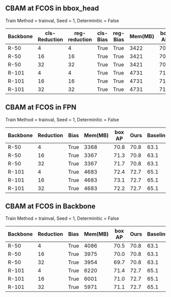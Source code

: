 ## CBAM at FCOS in bbox_head 
Train Method = trainval,  Seed = 1,   Determinitic = False 

| Backbone | cls-Reduction | reg-reduction | cls-Bias | reg-Bias | Mem(MB) | box AP | Ours   | Baseline |
|----------|---------------|---------------|----------|----------|---------|--------|--------|----------|
| R-50     | 4             | 4             | True     | True     | 3422    | 70.5   | 70.8   | 63.1     |
| R-50     | 16            | 16            | True     | True     | 3421    | 70.9   | 70.8   | 63.1     |
| R-50     | 32            | 32            | True     | True     | 3421    | 70.3   | 70.8   | 63.1     |
| R-101    | 4             | 4             | True     | True     | 4731    | 71.0   | 72.7   | 63.1     |
| R-101    | 16            | 16            | True     | True     | 4731    | 71.1   | 72.7   | 63.1     |
| R-101    | 32            | 32            | True     | True     | 4731    | 71.7   | 72.7   | 63.1     |


## CBAM at FCOS in FPN 
Train Method = trainval,  Seed = 1,   Determinitic = False 

| Backbone | Reduction | Bias | Mem(MB) | box AP | Ours   | Baseline |
|----------|-----------|------|---------|--------|--------|----------|
| R-50     | 4         | True | 3368    | 70.8   | 70.8   | 63.1     |
| R-50     | 16        | True | 3367    | 71.3   | 70.8   | 63.1     |
| R-50     | 32        | True | 3367    | 71.7   | 70.8   | 63.1     |
| R-101    | 4         | True | 4683    | 72.4   | 72.7   | 65.1     |
| R-101    | 16        | True | 4683    | 73.1   | 72.7   | 65.1     |
| R-101    | 32        | True | 4683    | 72.2   | 72.7   | 65.1     |



## CBAM at FCOS in Backbone
Train Method = trainval,  Seed = 1,   Determinitic = False 


| Backbone | Reduction | Bias | Mem(MB) | box AP | Ours   | Baseline |
|----------|-----------|------|---------|--------|--------|----------|
| R-50     | 4         | True | 4086    | 70.5   | 70.8   | 63.1     |
| R-50     | 16        | True | 3975    | 70.0   | 70.8   | 63.1     |
| R-50     | 32        | True | 3954    | 69.7   | 70.8   | 63.1     |
| R-101    | 4         | True | 6220    | 71.4   | 72.7   | 65.1     |
| R-101    | 16        | True | 6001    | 71.0   | 72.7   | 65.1     |
| R-101    | 32        | True | 5971    | 71.1   | 72.7   | 65.1     |
